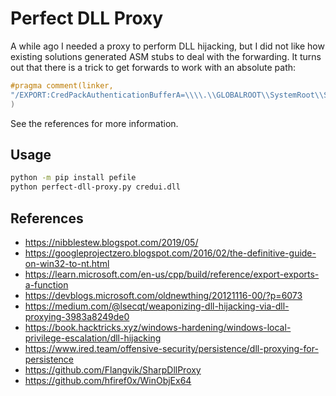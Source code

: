 # Perfect DLL Proxy

A while ago I needed a proxy to perform DLL hijacking, but I did not like how existing solutions generated ASM stubs to deal with the forwarding. It turns out that there is a trick to get forwards to work with an absolute path:

```cpp
#pragma comment(linker,
"/EXPORT:CredPackAuthenticationBufferA=\\\\.\\GLOBALROOT\\SystemRoot\\System32\\credui.dll.CredPackAuthenticationBufferA"
)
```

See the references for more information.

## Usage

```sh
python -m pip install pefile
python perfect-dll-proxy.py credui.dll
```

## References

- https://nibblestew.blogspot.com/2019/05/
- https://googleprojectzero.blogspot.com/2016/02/the-definitive-guide-on-win32-to-nt.html
- https://learn.microsoft.com/en-us/cpp/build/reference/export-exports-a-function
- https://devblogs.microsoft.com/oldnewthing/20121116-00/?p=6073
- https://medium.com/@lsecqt/weaponizing-dll-hijacking-via-dll-proxying-3983a8249de0
- https://book.hacktricks.xyz/windows-hardening/windows-local-privilege-escalation/dll-hijacking
- https://www.ired.team/offensive-security/persistence/dll-proxying-for-persistence
- https://github.com/Flangvik/SharpDllProxy
- https://github.com/hfiref0x/WinObjEx64
